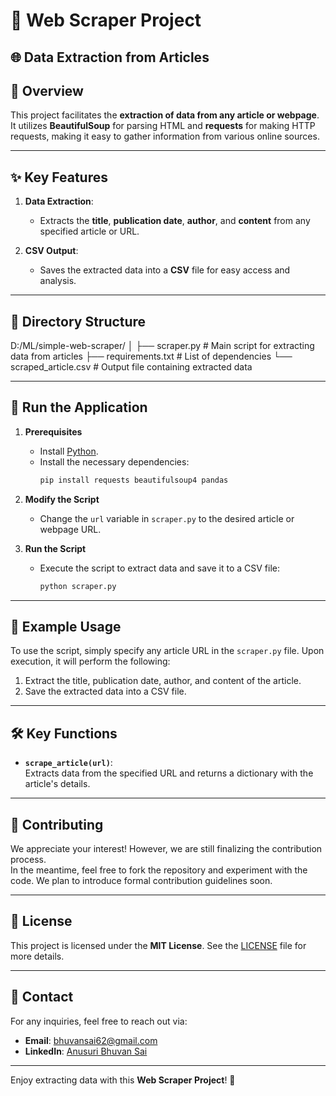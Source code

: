 # 📰 **Web Scraper Project**  
## 🌐 **Data Extraction from Articles**  

## 📝 **Overview**  
This project facilitates the **extraction of data from any article or webpage**. It utilizes **BeautifulSoup** for parsing HTML and **requests** for making HTTP requests, making it easy to gather information from various online sources.

---

## ✨ **Key Features**  
1. **Data Extraction**:  
   - Extracts the **title**, **publication date**, **author**, and **content** from any specified article or URL.  

2. **CSV Output**:  
   - Saves the extracted data into a **CSV** file for easy access and analysis.

---

## 📂 **Directory Structure**  
D:/ML/simple-web-scraper/
│
├── scraper.py              # Main script for extracting data from articles
├── requirements.txt        # List of dependencies
└── scraped_article.csv     # Output file containing extracted data

---

## 🚀 **Run the Application**  

1. **Prerequisites**  
   - Install [Python](https://www.python.org/downloads/).  
   - Install the necessary dependencies:  
     ```bash
     pip install requests beautifulsoup4 pandas
     ```

2. **Modify the Script**  
   - Change the `url` variable in `scraper.py` to the desired article or webpage URL.

3. **Run the Script**  
   - Execute the script to extract data and save it to a CSV file:  
     ```bash
     python scraper.py
     ```

---

## 💬 **Example Usage**  
To use the script, simply specify any article URL in the `scraper.py` file. Upon execution, it will perform the following:

1. Extract the title, publication date, author, and content of the article.
2. Save the extracted data into a CSV file.

---

## 🛠️ **Key Functions**  
- **`scrape_article(url)`**:  
  Extracts data from the specified URL and returns a dictionary with the article's details.  

---

## 🤝 **Contributing**  
We appreciate your interest! However, we are still finalizing the contribution process.  
In the meantime, feel free to fork the repository and experiment with the code. We plan to introduce formal contribution guidelines soon.

---

## 📄 **License**  
This project is licensed under the **MIT License**. See the [LICENSE](LICENSE) file for more details.

---

## 📧 **Contact**  
For any inquiries, feel free to reach out via:  
- **Email**: bhuvansai62@gmail.com 
- **LinkedIn**: [Anusuri Bhuvan Sai](https://www.linkedin.com/in/bhuvansai62/)

---

Enjoy extracting data with this **Web Scraper Project**! 🎉
